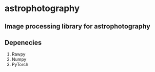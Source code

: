 # astrophotography

Image processing library for astrophotography
---------------------------------------------

## Depenecies
1. Rawpy
2. Numpy
3. PyTorch
